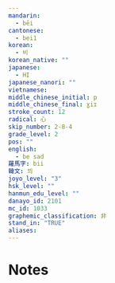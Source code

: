 ```yaml
---
mandarin:
  - bēi
cantonese:
  - bei1
korean:
  - 비
korean_native: ""
japanese:
  - HI
japanese_nanori: ""
vietnamese:
middle_chinese_initial: p
middle_chinese_final: ɣiɪ
stroke_count: 12
radical: 心
skip_number: 2-8-4
grade_level: 2
pos: ""
english:
  - be sad
羅馬字: bii
韓文: 븨
joyo_level: "3"
hsk_level: ""
hanmun_edu_level: ""
danayo_id: 2101
mc_id: 1033
graphemic_classification: 非
stand_in: "TRUE"
aliases:
---
```


# Notes
